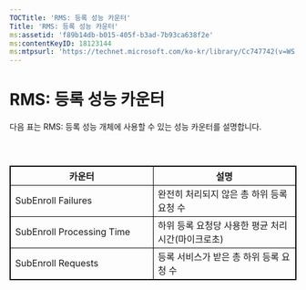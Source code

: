 ```yaml
---
TOCTitle: 'RMS: 등록 성능 카운터'
Title: 'RMS: 등록 성능 카운터'
ms:assetid: 'f89b14db-b015-405f-b3ad-7b93ca638f2e'
ms:contentKeyID: 18123144
ms:mtpsurl: 'https://technet.microsoft.com/ko-kr/library/Cc747742(v=WS.10)'
---
```


RMS: 등록 성능 카운터
=====================

다음 표는 RMS: 등록 성능 개체에 사용할 수 있는 성능 카운터를 설명합니다.

###  

 
<table style="border:1px solid black;">
<colgroup>
<col width="50%" />
<col width="50%" />
</colgroup>
<thead>
<tr class="header">
<th style="border:1px solid black;" >카운터</th>
<th style="border:1px solid black;" >설명</th>
</tr>
</thead>
<tbody>
<tr class="odd">
<td style="border:1px solid black;">SubEnroll Failures</td>
<td style="border:1px solid black;">완전히 처리되지 않은 총 하위 등록 요청 수</td>
</tr>
<tr class="even">
<td style="border:1px solid black;">SubEnroll Processing Time</td>
<td style="border:1px solid black;">하위 등록 요청당 사용한 평균 처리 시간(마이크로초)</td>
</tr>
<tr class="odd">
<td style="border:1px solid black;">SubEnroll Requests</td>
<td style="border:1px solid black;">등록 서비스가 받은 총 하위 등록 요청 수</td>
</tr>
</tbody>
</table>
